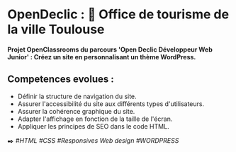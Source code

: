 # OpenDeclic : :link: Office de tourisme de la ville Toulouse
#### Projet OpenClassrooms du parcours 'Open Declic Développeur Web Junior' : Créez un site en personnalisant un thème WordPress.

## Competences evolues :
- Définir la structure de navigation du site.
- Assurer l'accessibilité du site aux différents types d'utilisateurs.
- Assurer la cohérence graphique du site.
- Adapter l'affichage en fonction de la taille de l'écran.
- Appliquer les principes de SEO dans le code HTML.

:black_nib: *#HTML #CSS #Responsives Web design #WORDPRESS*
